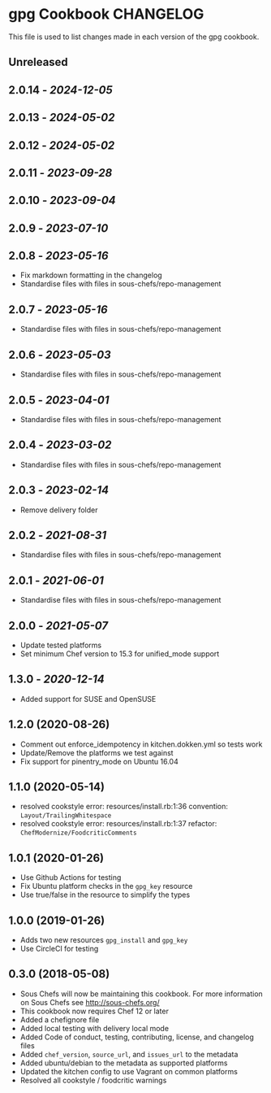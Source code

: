 # gpg Cookbook CHANGELOG

This file is used to list changes made in each version of the gpg cookbook.

## Unreleased

## 2.0.14 - *2024-12-05*

## 2.0.13 - *2024-05-02*

## 2.0.12 - *2024-05-02*

## 2.0.11 - *2023-09-28*

## 2.0.10 - *2023-09-04*

## 2.0.9 - *2023-07-10*

## 2.0.8 - *2023-05-16*

- Fix markdown formatting in the changelog
- Standardise files with files in sous-chefs/repo-management

## 2.0.7 - *2023-05-16*

- Standardise files with files in sous-chefs/repo-management

## 2.0.6 - *2023-05-03*

- Standardise files with files in sous-chefs/repo-management

## 2.0.5 - *2023-04-01*

- Standardise files with files in sous-chefs/repo-management

## 2.0.4 - *2023-03-02*

- Standardise files with files in sous-chefs/repo-management

## 2.0.3 - *2023-02-14*

- Remove delivery folder

## 2.0.2 - *2021-08-31*

- Standardise files with files in sous-chefs/repo-management

## 2.0.1 - *2021-06-01*

- Standardise files with files in sous-chefs/repo-management

## 2.0.0 - *2021-05-07*

- Update tested platforms
- Set minimum Chef version to 15.3 for unified_mode support

## 1.3.0 - *2020-12-14*

- Added support for SUSE and OpenSUSE

## 1.2.0 (2020-08-26)

- Comment out enforce_idempotency in kitchen.dokken.yml so tests work
- Update/Remove the platforms we test against
- Fix support for pinentry_mode on Ubuntu 16.04

## 1.1.0 (2020-05-14)

- resolved cookstyle error: resources/install.rb:1:36 convention: `Layout/TrailingWhitespace`
- resolved cookstyle error: resources/install.rb:1:37 refactor: `ChefModernize/FoodcriticComments`

## 1.0.1 (2020-01-26)

- Use Github Actions for testing
- Fix Ubuntu platform checks in the `gpg_key` resource
- Use true/false in the resource to simplify the types

## 1.0.0 (2019-01-26)

- Adds two new resources `gpg_install` and `gpg_key`
- Use CircleCI for testing

## 0.3.0 (2018-05-08)

- Sous Chefs will now be maintaining this cookbook. For more information on Sous Chefs see <http://sous-chefs.org/>
- This cookbook now requires Chef 12 or later
- Added a chefignore file
- Added local testing with delivery local mode
- Added Code of conduct, testing, contributing, license, and changelog files
- Added `chef_version`, `source_url`, and `issues_url` to the metadata
- Added ubuntu/debian to the metadata as supported platforms
- Updated the kitchen config to use Vagrant on common platforms
- Resolved all cookstyle / foodcritic warnings
